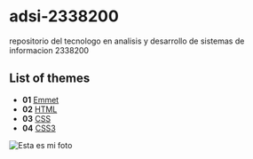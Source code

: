# adsi-2338200
repositorio del tecnologo en analisis y desarrollo de sistemas de informacion 2338200

## List of themes 

- **01** [Emmet](01-emmet/)
- **02** [HTML](02-html/)
- **03** [CSS](03-css/)
- **04** [CSS3](04-css3/)

![Esta es mi foto](https://encrypted-tbn0.gstatic.com/images?q=tbn:ANd9GcRmk5Y1SUORqY1Rql6xYbOo4uPf4tWkVQJa6g&usqp=CAU)
